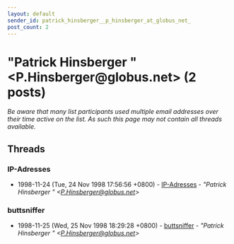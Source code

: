 ```yaml
---
layout: default
sender_id: patrick_hinsberger__p_hinsberger_at_globus_net_
post_count: 2
---
```


# "Patrick Hinsberger " <P.Hinsberger<span>@</span>globus.net> (2 posts)

_Be aware that many list participants used multiple email addresses over their time active on the list. As such this page may not contain all threads available._

## Threads

### IP-Adresses
+ 1998-11-24 (Tue, 24 Nov 1998 17:56:56 +0800) - [IP-Adresses](/archive/1998/11/12b5a03d16601201111c06fff407754e1a695704a827be5c24a75e3e11291595) - _"Patrick Hinsberger " \<P.Hinsberger@globus.net\>_

### buttsniffer
+ 1998-11-25 (Wed, 25 Nov 1998 18:29:28 +0800) - [buttsniffer](/archive/1998/11/5ad4a18bb2dda2f256d5d4cc481438957d3fe0160a21ba82fd90ebc49aaa9b8a) - _"Patrick Hinsberger " \<P.Hinsberger@globus.net\>_

